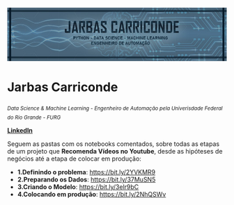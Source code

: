 <p align="center">
  <img src="jarbasjr.jpeg" >
</p>

# Jarbas Carriconde
<sub>*Data Science & Machine Learning - Engenheiro de Automação pela Univerisdade Federal do Rio Grande - FURG*</sub>

**[LinkedIn](https://www.linkedin.com/in/jarbas-carriconde-4877b9151/)**

Seguem as pastas com os notebooks comentados, sobre todas as etapas de um projeto que **Recomenda Vídeos no Youtube**,
desde as hipóteses de negócios até a etapa de colocar em produção:


* **1.Definindo o problema**: https://bit.ly/2YVKMR9
* **2.Preparando os Dados**: https://bit.ly/37MuSN5
* **3.Criando o Modelo**: https://bit.ly/3elr9bC
* **4.Colocando em produção**: https://bit.ly/2NhQSWv
